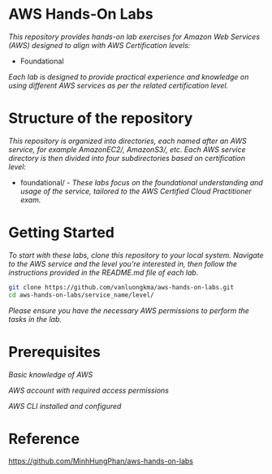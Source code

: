 # AWS Hands-On Labs 

_This repository provides hands-on lab exercises for Amazon Web Services (AWS) designed to align with AWS Certification levels:_

- Foundational

_Each lab is designed to provide practical experience and knowledge on using different AWS services as per the related certification level._

# Structure of the repository
_This repository is organized into directories, each named after an AWS service, for example AmazonEC2/, AmazonS3/, etc. Each AWS service directory is then divided into four subdirectories based on certification level:_

- foundational/ - _These labs focus on the foundational understanding and usage of the service, tailored to the AWS Certified Cloud Practitioner exam._

# Getting Started

_To start with these labs, clone this repository to your local system. Navigate to the AWS service and the level you're interested in, then follow the instructions provided in the README.md file of each lab._

```bash
git clone https://github.com/vanluongkma/aws-hands-on-labs.git
cd aws-hands-on-labs/service_name/level/
```

_Please ensure you have the necessary AWS permissions to perform the tasks in the lab._

# Prerequisites
_Basic knowledge of AWS_

_AWS account with required access permissions_

_AWS CLI installed and configured_

# Reference
https://github.com/MinhHungPhan/aws-hands-on-labs
